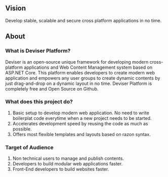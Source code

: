 ## Vision

Develop stable, scalable and secure cross platform applications in no time.

## About
### What is Deviser Platform?
Deviser is an open-source unique framework for developing modern cross-platform applications and Web Content Management system based on ASP.NET Core. This platform enables developers to create modern web application and empowers any user groups to create dynamic contents by just drag-and-drop on a dynamic layout in no time. Deviser Platform is completely free and Open Source on Github.

### What does this project do?
1. Basic setup to develop modern web application. No need to write boilerplat code everytime when a new project needs to be started.
2. Accelerates development speed by reusing the code as much as possible.
3. Offers most flexible templates and layouts based on razon syntax.

### Target of Audience
1. Non technical users to manage and publish contents.
2. Developers to build modular web applications faster.
3. Front-End developers to build websites faster.
